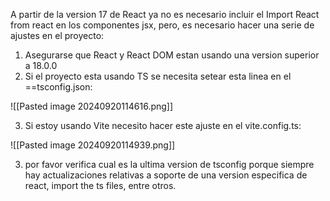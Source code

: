 A partir de la version 17 de React ya no es necesario incluir el Import React from react en los componentes jsx, pero, es necesario hacer una serie de ajustes en el proyecto:

1. Asegurarse que React y React DOM estan usando una version superior a 18.0.0
2. Si el proyecto esta usando TS se necesita setear esta linea en el ==tsconfig.json:

![[Pasted image 20240920114616.png]]

3.  Si estoy usando Vite necesito hacer este ajuste en el vite.config.ts:

![[Pasted image 20240920114939.png]]


3.  por favor verifica cual es la ultima version de tsconfig porque siempre hay actualizaciones relativas a soporte de una version especifica de react, import the ts files, entre otros.
